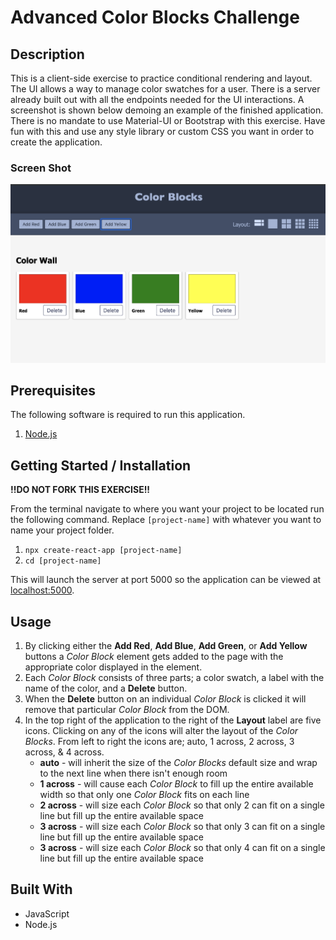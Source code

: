 # Advanced Color Blocks Challenge

## Description

This is a client-side exercise to practice conditional rendering and layout. The UI allows a way to manage color swatches for a user. There is a server already built out with all the endpoints needed for the UI interactions. A screenshot is shown below demoing an example of the finished application. There is no mandate to use Material-UI or Bootstrap with this exercise. Have fun with this and use any style library or custom CSS you want in order to create the application.

### Screen Shot

<img src="documentation/color-blocks-advanced.png" alt="Application Screenshot" />

## Prerequisites

The following software is required to run this application.

1. [Node.js](https://nodejs.org/en/)

## Getting Started / Installation

**!!DO NOT FORK THIS EXERCISE!!**

From the terminal navigate to where you want your project to be located run the following command. Replace `[project-name]` with whatever you want to name your project folder.

1. `npx create-react-app [project-name]`
1. `cd [project-name]`

This will launch the server at port 5000 so the application can be viewed at [localhost:5000](http://localhost:5000/).

## Usage

1. By clicking either the **Add Red**, **Add Blue**, **Add Green**, or **Add Yellow** buttons a *Color Block* element gets added to the page with the appropriate color displayed in the element.
1. Each *Color Block* consists of three parts; a color swatch, a label with the name of the color, and a **Delete** button.
1. When the **Delete** button on an individual *Color Block* is clicked it will remove that particular *Color Block* from the DOM.
1. In the top right of the application to the right of the **Layout** label are five icons. Clicking on any of the icons will alter the layout of the *Color Blocks*. From left to right the icons are; auto, 1 across, 2 across, 3 across, & 4 across.
    * **auto** - will inherit the size of the *Color Blocks* default size and wrap to the next line when there isn't enough room
    * **1 across** - will cause each *Color Block* to fill up the entire available width so that only one *Color Block* fits on each line
    * **2 across** - will size each *Color Block* so that only 2 can fit on a single line but fill up the entire available space
    * **3 across** - will size each *Color Block* so that only 3 can fit on a single line but fill up the entire available space
    * **3 across** - will size each *Color Block* so that only 4 can fit on a single line but fill up the entire available space

## Built With

* JavaScript
* Node.js
